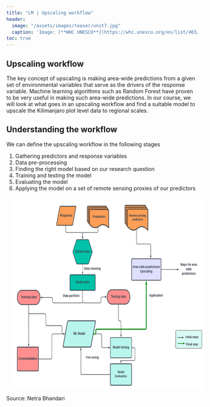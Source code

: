 ```yaml
---
title: "LM | Upscaling workflow"
header:
  image: "/assets/images/teaser/unit7.jpg"
  caption: 'Image: [**WHC UNESCO**](https://whc.unesco.org/en/list/403/){:target="_blank"}'
toc: true
---
```


## Upscaling workflow

The key concept of upscaling is making area-wide predictions from a given set of environmental variables that serve as the drivers of the response variable.
Machine learning algorithms such as Random Forest have proven to be very useful in making such area-wide predictions. 
In our course, we will look at what goes in an upscaling workflow and find a suitable model to upscale the Kilimanjaro plot level data to regional scales.

## Understanding the workflow

We can define the upscaling workflow in the following stages

1. Gathering predictors and response variables
2. Data pre-processing
3. Finding the right model based on our research question
4. Training and testing the model
5. Evaluating the model
6. Applying the model on a set of remote sensing proxies of our predictors

<img src="workflow.png" width="1500" height="500" align="centre" vspace="10" hspace="20">
Source: Netra Bhandari
 


